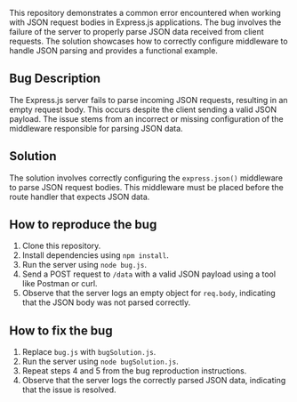 This repository demonstrates a common error encountered when working with JSON request bodies in Express.js applications. The bug involves the failure of the server to properly parse JSON data received from client requests. The solution showcases how to correctly configure middleware to handle JSON parsing and provides a functional example.

## Bug Description

The Express.js server fails to parse incoming JSON requests, resulting in an empty request body. This occurs despite the client sending a valid JSON payload. The issue stems from an incorrect or missing configuration of the middleware responsible for parsing JSON data.

## Solution

The solution involves correctly configuring the `express.json()` middleware to parse JSON request bodies. This middleware must be placed before the route handler that expects JSON data.

## How to reproduce the bug

1. Clone this repository.
2. Install dependencies using `npm install`.
3. Run the server using `node bug.js`.
4. Send a POST request to `/data` with a valid JSON payload using a tool like Postman or curl.
5. Observe that the server logs an empty object for `req.body`, indicating that the JSON body was not parsed correctly.

## How to fix the bug

1. Replace `bug.js` with `bugSolution.js`.
2. Run the server using `node bugSolution.js`.
3. Repeat steps 4 and 5 from the bug reproduction instructions.
4. Observe that the server logs the correctly parsed JSON data, indicating that the issue is resolved.